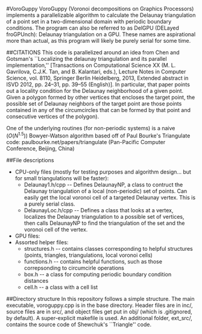 #VoroGuppy
VoroGuppy (Voronoi decompositions on Graphics Processors) implements a parallelizable algorithm to calculate the Delaunay triangulation of a point set in a two-dimensional domain with periodic boundary conditions. The program can also be referred to as DelGPU (DELayed froGPUnch): Delaunay triangulation on a GPU. These names are aspirational more than actual, as this program will likely be purely serial for some time.


##CITATIONS
This code is parallelized around an idea from Chen and Gotsman's ``Localizing the delaunay triangulation and its parallel implementation,'' [Transactions on Computational Science XX (M. L. Gavrilova, C.J.K. Tan, and B. Kalantari, eds.), Lecture Notes in Computer Science, vol. 8110, Springer Berlin Heidelberg, 2013, Extended abstract in ISVD 2012, pp. 24–31, pp. 39–55 (English)]. In particular, that paper points out a locality condition for the Delaunay neighborhood of a given point. Given a polygon formed by other vertices that encloses the target point, the possible set of Delaunay neighbors of the target point are those points contained in any of the circumcircles that can be formed by that point and consecutive vertices of the polygon).

One of the underlying routines (for non-periodic systems) is a naive $(O(N^{1.5}))$ Bowyer-Watson algorithm based off of Paul Bourke's Triangulate code: paulbourke.net/papers/triangulate (Pan-Pacific Computer Conference, Beijing, China)

##File descriptions
* CPU-only files (mostly for testing purposes and algorithm design... but for small triangulations will be faster):
    * Delaunay1.h/cpp -- Defines DelaunayNP, a class to contruct the Delaunay triangulation of a local (non-periodic) set of points. Can easily get the local voronoi cell of a targeted Delaunay vertex. This is a purely serial class.
    * DelaunayLoc.h/cpp -- Defines a class that looks at a vertex, localizes the Delaunay triangulation to a possible set of vertices, then calls DelaunayNP to find the triangulation of the set and the voronoi cell of the vertex.
* GPU files:
* Assorted helper files:
    * structures.h -- contains classes corresponding to helpful structures (points, triangles, triangulations, local voronoi cells)
    * functions.h -- contains helpful functions, such as those correpsonding to circumcirle operations
    * box.h -- a class for computing periodic boundary condition distances
    * cell.h -- a class with a cell list

##Directory structure
In this repository follows a simple structure. The main executable, voroguppy.cpp is in the base directory. Header files are in inc/, source files are in src/, and object files get put in obj/ (which is .gitignored, by default). A super-explicit makefile is used. An additional folder, ext_src/, contains the source code of Shewchuk's ``Triangle'' code. 

